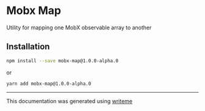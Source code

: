# Mobx Map

Utility for mapping one MobX observable array to another

## Installation

```bash
npm install --save mobx-map@1.0.0-alpha.0
```
or
```bash
yarn add mobx-map@1.0.0-alpha.0
```

---
This documentation was generated using [writeme](https://www.npmjs.com/package/@pshaw/writeme)
